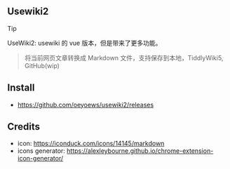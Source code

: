 ## Usewiki2

> [!TIP]
> UseWiki2: usewiki 的 vue 版本，但是带来了更多功能。

> 将当前网页文章转换成 Markdown 文件，支持保存到本地，TiddlyWiki5, GitHub(wip)

<!-- * element plus, tailwindcss, wxt, vue, axios -->

## Install

* https://github.com/oeyoews/usewiki2/releases

<!-- ## TODO

* banner
* welcome page
* tour: https://element-plus.org/zh-CN/component/tour.html
* port 通知优化
* 支持保存到 tiddlywiki
* 右键菜单实现功能，快捷键提示
* 日记模式 支持多条 journal 合并

## Roadmap

* 支持保存到 github, such as issues, discussion
* i18n
* codemirror6
* 代码拆分组件
* darkmode
* 统计大小
* extension icon -->

## Credits

* icon: https://iconduck.com/icons/14145/markdown
* icons generator: https://alexleybourne.github.io/chrome-extension-icon-generator/

<!-- ## Doc

* https://developer.chrome.com/docs/extensions/develop/concepts/messaging?hl=zh-cn
* https://wxt.dev/guide/storage.html -->
